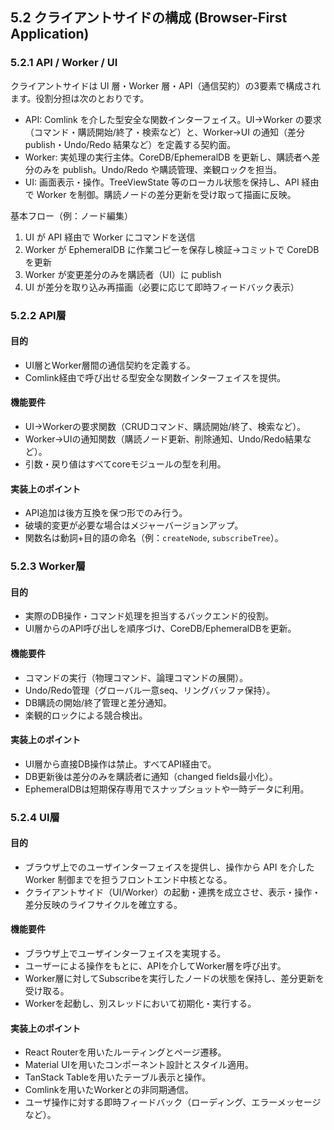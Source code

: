 ## 5.2 クライアントサイドの構成 (Browser-First Application)

### 5.2.1 API / Worker / UI

クライアントサイドは UI 層・Worker 層・API（通信契約）の3要素で構成されます。役割分担は次のとおりです。

- API: Comlink を介した型安全な関数インターフェイス。UI→Worker の要求（コマンド・購読開始/終了・検索など）と、Worker→UI の通知（差分 publish・Undo/Redo 結果など）を定義する契約面。
- Worker: 実処理の実行主体。CoreDB/EphemeralDB を更新し、購読者へ差分のみを publish。Undo/Redo や購読管理、楽観ロックを担当。
- UI: 画面表示・操作。TreeViewState 等のローカル状態を保持し、API 経由で Worker を制御。購読ノードの差分更新を受け取って描画に反映。

基本フロー（例：ノード編集）
1) UI が API 経由で Worker にコマンドを送信
2) Worker が EphemeralDB に作業コピーを保存し検証→コミットで CoreDB を更新
3) Worker が変更差分のみを購読者（UI）に publish
4) UI が差分を取り込み再描画（必要に応じて即時フィードバック表示）


### 5.2.2 API層

#### 目的
- UI層とWorker層間の通信契約を定義する。
- Comlink経由で呼び出せる型安全な関数インターフェイスを提供。

#### 機能要件
- UI→Workerの要求関数（CRUDコマンド、購読開始/終了、検索など）。
- Worker→UIの通知関数（購読ノード更新、削除通知、Undo/Redo結果など）。
- 引数・戻り値はすべてcoreモジュールの型を利用。

#### 実装上のポイント
- API追加は後方互換を保つ形でのみ行う。
- 破壊的変更が必要な場合はメジャーバージョンアップ。
- 関数名は動詞+目的語の命名（例：`createNode`, `subscribeTree`）。

### 5.2.3 Worker層

#### 目的
- 実際のDB操作・コマンド処理を担当するバックエンド的役割。
- UI層からのAPI呼び出しを順序づけ、CoreDB/EphemeralDBを更新。

#### 機能要件
- コマンドの実行（物理コマンド、論理コマンドの展開）。
- Undo/Redo管理（グローバル一意seq、リングバッファ保持）。
- DB購読の開始/終了管理と差分通知。
- 楽観的ロックによる競合検出。

#### 実装上のポイント
- UI層から直接DB操作は禁止。すべてAPI経由で。
- DB更新後は差分のみを購読者に通知（changed fields最小化）。
- EphemeralDBは短期保存専用でスナップショットや一時データに利用。

### 5.2.4 UI層

#### 目的
- ブラウザ上でのユーザインターフェイスを提供し、操作から API を介した Worker 制御までを担うフロントエンド中核となる。
- クライアントサイド（UI/Worker）の起動・連携を成立させ、表示・操作・差分反映のライフサイクルを確立する。

#### 機能要件
- ブラウザ上でユーザインターフェイスを実現する。
- ユーザーによる操作をもとに、APIを介してWorker層を呼び出す。
- Worker層に対してSubscribeを実行したノードの状態を保持し、差分更新を受け取る。
- Workerを起動し、別スレッドにおいて初期化・実行する。
 
#### 実装上のポイント
- React Routerを用いたルーティングとページ遷移。
- Material UIを用いたコンポーネント設計とスタイル適用。
- TanStack Tableを用いたテーブル表示と操作。
- Comlinkを用いたWorkerとの非同期通信。
- ユーザ操作に対する即時フィードバック（ローディング、エラーメッセージなど）。
